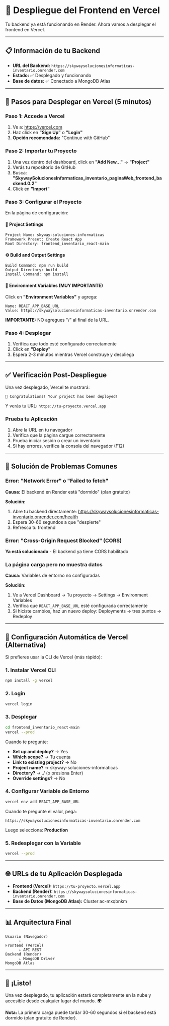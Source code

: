 # 🚀 Despliegue del Frontend en Vercel

Tu backend ya está funcionando en Render. Ahora vamos a desplegar el frontend en Vercel.

---

## 📋 Información de tu Backend

- **URL del Backend:** `https://skywaysolucionesinformaticas-inventario.onrender.com`
- **Estado:** ✅ Desplegado y funcionando
- **Base de datos:** ✅ Conectado a MongoDB Atlas

---

## 🎯 Pasos para Desplegar en Vercel (5 minutos)

### Paso 1: Accede a Vercel

1. Ve a: https://vercel.com
2. Haz click en **"Sign Up"** o **"Login"**
3. **Opción recomendada:** "Continue with GitHub"

### Paso 2: Importar tu Proyecto

1. Una vez dentro del dashboard, click en **"Add New..."** → **"Project"**
2. Verás tu repositorio de GitHub
3. Busca: **"SkywaySolucionesInformaticas_inventario_paginaWeb_frontend_backend.0.2"**
4. Click en **"Import"**

### Paso 3: Configurar el Proyecto

En la página de configuración:

#### 📁 Project Settings

```
Project Name: skyway-soluciones-informaticas
Framework Preset: Create React App
Root Directory: frontend_inventario_react-main
```

#### ⚙️ Build and Output Settings

```
Build Command: npm run build
Output Directory: build
Install Command: npm install
```

#### 🔧 Environment Variables (MUY IMPORTANTE)

Click en **"Environment Variables"** y agrega:

```
Name: REACT_APP_BASE_URL
Value: https://skywaysolucionesinformaticas-inventario.onrender.com
```

**IMPORTANTE:** NO agregues "/" al final de la URL.

### Paso 4: Desplegar

1. Verifica que todo esté configurado correctamente
2. Click en **"Deploy"**
3. Espera 2-3 minutos mientras Vercel construye y despliega

---

## ✅ Verificación Post-Despliegue

Una vez desplegado, Vercel te mostrará:

```
🎉 Congratulations! Your project has been deployed!
```

Y verás tu URL: `https://tu-proyecto.vercel.app`

### Prueba tu Aplicación

1. Abre la URL en tu navegador
2. Verifica que la página cargue correctamente
3. Prueba iniciar sesión o crear un inventario
4. Si hay errores, verifica la consola del navegador (F12)

---

## 🔧 Solución de Problemas Comunes

### Error: "Network Error" o "Failed to fetch"

**Causa:** El backend en Render está "dormido" (plan gratuito)

**Solución:**
1. Abre tu backend directamente: https://skywaysolucionesinformaticas-inventario.onrender.com/health
2. Espera 30-60 segundos a que "despierte"
3. Refresca tu frontend

### Error: "Cross-Origin Request Blocked" (CORS)

**Ya está solucionado** - El backend ya tiene CORS habilitado

### La página carga pero no muestra datos

**Causa:** Variables de entorno no configuradas

**Solución:**
1. Ve a Vercel Dashboard → Tu proyecto → Settings → Environment Variables
2. Verifica que `REACT_APP_BASE_URL` esté configurada correctamente
3. Si hiciste cambios, haz un nuevo deploy: Deployments → tres puntos → Redeploy

---

## 🎯 Configuración Automática de Vercel (Alternativa)

Si prefieres usar la CLI de Vercel (más rápido):

### 1. Instalar Vercel CLI

```bash
npm install -g vercel
```

### 2. Login

```bash
vercel login
```

### 3. Desplegar

```bash
cd frontend_inventario_react-main
vercel --prod
```

Cuando te pregunte:
- **Set up and deploy?** → Yes
- **Which scope?** → Tu cuenta
- **Link to existing project?** → No
- **Project name?** → skyway-soluciones-informaticas
- **Directory?** → ./ (o presiona Enter)
- **Override settings?** → No

### 4. Configurar Variable de Entorno

```bash
vercel env add REACT_APP_BASE_URL
```

Cuando te pregunte el valor, pega:
```
https://skywaysolucionesinformaticas-inventario.onrender.com
```

Luego selecciona: **Production**

### 5. Redesplegar con la Variable

```bash
vercel --prod
```

---

## 🌐 URLs de tu Aplicación Desplegada

- **Frontend (Vercel):** `https://tu-proyecto.vercel.app`
- **Backend (Render):** `https://skywaysolucionesinformaticas-inventario.onrender.com`
- **Base de Datos (MongoDB Atlas):** Cluster ac-mxqbnkm

---

## 📊 Arquitectura Final

```
Usuario (Navegador)
      ↓
Frontend (Vercel)
      ↓ API REST
Backend (Render)
      ↓ MongoDB Driver
MongoDB Atlas
```

---

## 🎉 ¡Listo!

Una vez desplegado, tu aplicación estará completamente en la nube y accesible desde cualquier lugar del mundo. 🌍

**Nota:** La primera carga puede tardar 30-60 segundos si el backend está dormido (plan gratuito de Render).


